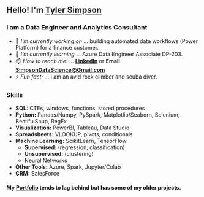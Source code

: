 ## Hello! I'm [Tyler Simpson](https://www.tylerjsimpson.com/)
### I am a Data Engineer and Analytics Consultant
- 🔭 *I’m currently working on* ... building automated data workflows (Power Platform) for a finance customer.
- 🌱 *I’m currently learning* ... Azure Data Engineer Associate DP-203.
- 📫 *How to reach me:* ... **[LinkedIn](https://www.linkedin.com/in/tj-simpson/)** or **Email SimpsonDataScience@Gmail.com**
- ⚡ *Fun fact:* ... I am an avid rock climber and scuba diver.  

### Skills
* **SQL:** CTEs, windows, functions, stored procedures
* **Python:** Pandas/Numpy, PySpark, Matplotlib/Seaborn, Selenium, BeatifulSoup, RegEx
* **Visualization:** PowerBI, Tableau, Data Studio
* **Spreadsheets:** VLOOKUP, pivots, conditionals
* **Machine Learning:** ScikitLearn, TensorFlow
  * **Supervised:** (regression, classification)  
  * **Unsupervised:** (clustering)
  * Neural Networks 
* **Other Tools:** Azure, Spark, Jupyter/Colab
* **CRM:** SalesForce  

#### My **[Portfolio](https://www.tylerjsimpson.com/)** tends to lag behind but has some of my older projects.
